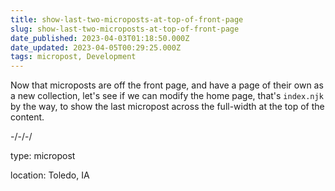 ```yaml
---
title: show-last-two-microposts-at-top-of-front-page
slug: show-last-two-microposts-at-top-of-front-page
date_published: 2023-04-03T01:18:50.000Z
date_updated: 2023-04-05T00:29:25.000Z
tags: micropost, Development
---
```


Now that microposts are off the front page, and have a page of their own as a new collection, let's see if we can modify the home page, that's `index.njk` by the way, to show the last micropost across the full-width at the top of the content.

-/-/-/

type: micropost

location: Toledo, IA
